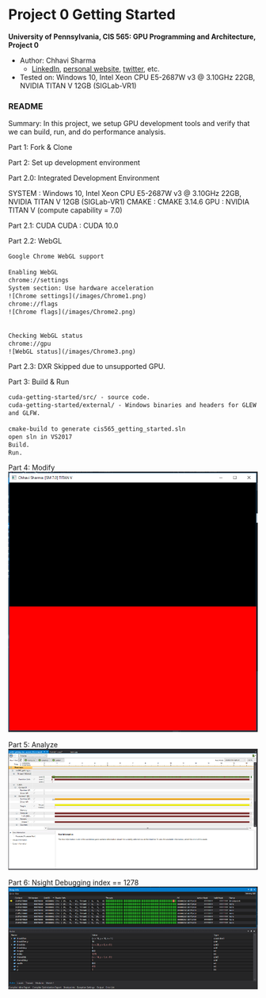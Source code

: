 Project 0 Getting Started
====================

**University of Pennsylvania, CIS 565: GPU Programming and Architecture, Project 0**

* Author: Chhavi Sharma
  * [LinkedIn](https://www.linkedin.com/in/chhavi275/), [personal website](https://www.grasp.upenn.edu/people/chhavi-sharma), [twitter](), etc.
* Tested on: Windows 10, Intel Xeon CPU E5-2687W v3 @ 3.10GHz 22GB, NVIDIA TITAN V 12GB (SIGLab-VR1)


### README

Summary: In this project, we setup GPU development tools and verify that we can build, run, and do performance analysis.

Part 1: Fork & Clone

Part 2: Set up development environment

Part 2.0: Integrated Development Environment

SYSTEM : Windows 10, Intel Xeon CPU E5-2687W v3 @ 3.10GHz 22GB, NVIDIA TITAN V 12GB (SIGLab-VR1)
CMAKE  : CMAKE 3.14.6
GPU    : NVIDIA TITAN V	 (compute capability = 7.0)


Part 2.1: CUDA
CUDA   : CUDA 10.0


Part 2.2: WebGL

    Google Chrome WebGL support
        
    Enabling WebGL
    chrome://settings 
    System section: Use hardware acceleration 
    ![Chrome settings](/images/Chrome1.png)
    chrome://flags
    ![Chrome flags](/images/Chrome2.png)

        
    Checking WebGL status
    chrome://gpu
    ![WebGL status](/images/Chrome3.png)


Part 2.3: DXR
Skipped due to unsupported GPU.

Part 3: Build & Run

    cuda-getting-started/src/ - source code.
    cuda-getting-started/external/ - Windows binaries and headers for GLEW and GLFW.

    cmake-build to generate cis565_getting_started.sln
    open sln in VS2017
    Build.
    Run. 

Part 4: Modify
	![Visual Studio Run](/images/output.png)


Part 5: Analyze
	![Nsight Performance Analysis](/images/performance.png)

Part 6: Nsight Debugging
    index == 1278
	![Nsight debugger](/images/warpinfo.png)
			